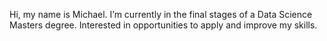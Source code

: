 Hi, my name is Michael.
I’m currently in the final stages of a Data Science Masters degree. Interested in opportunities to apply and improve my skills.

<!---
Micko71/Micko71 is a ✨ special ✨ repository because its `README.md` (this file) appears on your GitHub profile.
You can click the Preview link to take a look at your changes.
--->
